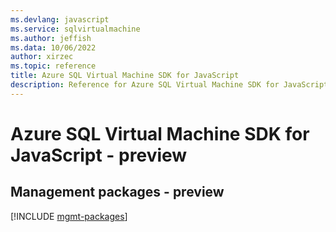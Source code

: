 ```yaml
---
ms.devlang: javascript
ms.service: sqlvirtualmachine
ms.author: jeffish
ms.data: 10/06/2022
author: xirzec
ms.topic: reference
title: Azure SQL Virtual Machine SDK for JavaScript
description: Reference for Azure SQL Virtual Machine SDK for JavaScript
---
```

# Azure SQL Virtual Machine SDK for JavaScript - preview

## Management packages - preview
[!INCLUDE [mgmt-packages](sql-virtual-machine-mgmt-index.md)]